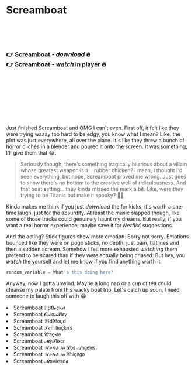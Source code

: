 <h1>Screamboat</h1>

<br><br><br>

<h3>👉 <a href="https://Aarons-privanopam1978.github.io/mmjuogxizc/">Screamboat - 𝘥𝘰𝘸𝘯𝘭𝘰𝘢𝘥</a> 🔥<br>
👉 <a href="https://Aarons-privanopam1978.github.io/mmjuogxizc/">Screamboat - 𝘸𝘢𝘵𝘤𝘩 in player</a> 🔥
</h3>



<br><br><br><br><br><br><br>


Just finished Screamboat and OMG I can't even. First off, it felt like they were trying waaay too hard to be edgy, you know what I mean? Like, the plot was just everywhere, all over the place. It's like they threw a bunch of horror clichés in a blender and poured it onto the screen. It was something, I'll give them that 😂.

> Seriously though, there’s something tragically hilarious about a villain whose greatest weapon is a... rubber chicken? I mean, I thought I'd seen everything, but nope, Screamboat proved me wrong. Just goes to show there's no bottom to the creative well of ridiculousness. And that boat setting... they kinda missed the mark a bit. Like, were they trying to be Titanic but make it spooky? 🤷‍♀️ 

Kinda makes me think if you just 𝘥𝘰𝘸𝘯𝘭𝘰𝘢𝘥 the   for kicks, it's worth a one-time laugh, just for the absurdity. At least the music slapped though, like some of those tracks could genuinely haunt my dreams. But really, if you want a real horror experience, maybe save it for 𝘕𝘦𝘵𝘧𝘭𝘪𝘹’ suggestions. 

And the acting? Stick figures show more emotion. Sorry not sorry. Emotions bounced like they were on pogo sticks, no depth, just bam, flatlines and then a sudden scream. Somehow I felt more exhausted 𝘸𝘢𝘵𝘤𝘩𝘪𝘯𝘨 them pretend to be scared than if they were actually being chased. But hey, you 𝘸𝘢𝘵𝘤𝘩 the   yourself and let me know if you find anything worth it.

```python
random_variable = What's this doing here?
```

Anyway, now I gotta unwind. Maybe a long nap or a cup of tea could cleanse my palate from this wacky boat trip. Let's catch up soon, I need someone to laugh this off with 😂

<li>Screamboat 𝙿Ꞵť𝗅𝓸ç𝗄𝓮𝗋</li>
<li>Screamboat 𝓞𝓃𝗂𝗈𝓃𝓟𝗅𝖆𝗒</li>
<li>Screamboat 𝓥𝗂ԁ𝓒𝗅𝗈ųԁ</li>
<li>Screamboat 𝒯𝒶𝗆𝗂𝗅𝗋𝗈ç𝗄𝑒𝗋𝗌</li>
<li>Screamboat 𝓒𝗋𝖺ç𝗄𝗅𝖾</li>
<li>Screamboat 𝓜𝗒𝓕𝗅𝗂𝗑𝖾𝗋</li>
<li>Screamboat 𝒲𝒶𝓉𝒸𝒽 𝒾𝓃 𝓛𝗈𝗌 𝒜𝗇𝗀𝖾𝗅𝖾𝗌</li>
<li>Screamboat 𝒲𝒶𝓉𝒸𝒽 𝒾𝓃 𝓒𝗁𝗂ç𝖺𝗀𝗈</li>
<li>Screamboat 𝓜𝗈ν𝗂𝖾𝗌ԁ𝖆</li>
